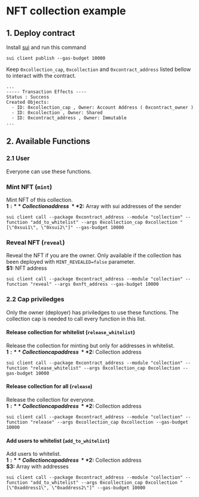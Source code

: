 # **NFT collection example**

## **1. Deploy contract**
Install [sui](https://docs.sui.io/devnet/learn) and run this command 
```
sui client publish --gas-budget 10000
```
Keep `0xcollection_cap`, `0xcollection` and `0xcontract_address` listed bellow to interact with the contract.
```
...
----- Transaction Effects ----
Status : Success
Created Objects:
  - ID: 0xcollection_cap , Owner: Account Address ( 0xcontract_owner )
  - ID: 0xcollection , Owner: Shared
  - ID: 0xcontract_address , Owner: Immutable
...
```
## **2. Available Functions**
### **2.1 User**
Everyone can use these functions.
### **Mint NFT (`mint`)**
Mint NFT of this collection.\
**$1:** Collection address\
**$2:** Array with sui addresses of the sender
```
sui client call --package 0xcontract_address --module "collection" --function "add_to_whitelist" --args 0xcollection_cap 0xcollection "[\"0xsui1\", \"0xsui2\"]" --gas-budget 10000
```
### **Reveal NFT (`reveal`)**
Reveal the NFT if you are the owner. Only available if the collection has been deployed with `MINT_REVEALED=false` parameter.\
**$1:** NFT address
```
sui client call --package 0xcontract_address --module "collection" --function "reveal" --args 0xnft_address --gas-budget 10000
```
### **2.2 Cap priviledges**
Only the owner (deployer) has priviledges to use these functions. The collection cap is needed to call every function in this list.
#### **Release collection for whitelist (`release_whitelist`)**
Release the collection for minting but only for addresses in whitelist.\
**$1:** Collection cap address\
**$2:** Collection address
```
sui client call --package 0xcontract_address --module "collection" --function "release_whitelist" --args 0xcollection_cap 0xcollection --gas-budget 10000
```
#### **Release collection for all (`release`)**
Release the collection for everyone.\
**$1:** Collection cap address\
**$2:** Collection address
```
sui client call --package 0xcontract_address --module "collection" --function "release" --args 0xcollection_cap 0xcollection --gas-budget 10000
```
#### **Add users to whitelist (`add_to_whitelist`)**
Add users to whitelist.\
**$1:** Collection cap address\
**$2:** Collection address\
**$3:** Array with addresses
```
sui client call --package 0xcontract_address --module "collection" --function "add_to_whitelist" --args 0xcollection_cap 0xcollection "[\"0xaddress1\", \"0xaddress2\"]" --gas-budget 10000
```